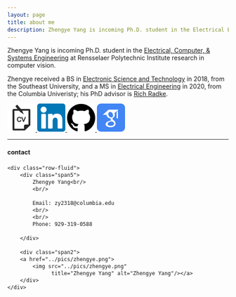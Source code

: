 ```yaml
---
layout: page
title: about me
description: Zhengye Yang is incoming Ph.D. student in the Electrical Engineering at Rensselaer Polytechnic Institute; research in computer vision
---
```

Zhengye Yang is incoming Ph.D. student in the [Electrical, Computer, & Systems Engineering](https://www.ecse.rpi.edu) at Rensselaer Polytechnic Institute
research in computer vision.

Zhengye received a BS in [Electronic Science and Technology](https://electronic.seu.edu.cn/dz_en/)
in 2018, from the
Southeast University, and a
MS in [Electrical Engineering](https://www.ee.columbia.edu) in 2020, from the
Columbia Univeristy; his PhD advisor is
[Rich Radke](https://www.ecse.rpi.edu/~rjradke/index.htm).


<a href="{{ BASE_PATH }}/zhengye_cv_2_1.pdf">
<img border="0" alt="CV" src="high_res_icon/cv-icon.png" width="64" height="64">
</a>
<a href="https://www.linkedin.com/in/zhengye-yang/">
<img border="0" alt="LinkedIn" src="high_res_icon/linkedin-icon.png" width="64" height="64">
</a>
<a href="https://github.com/zylearncoding">
<img border="0" alt="Github" src="high_res_icon/github-icon.png" width="64" height="64">
</a>
<a href="https://scholar.google.com/citations?user=PGbaGDsAAAAJ&hl=en">
<img border="0" alt="GoogleScholar" src="high_res_icon/googlescholar-icon.png" width="64" height="64">
</a>







---

<div class="container">
<h4><a name="contact"></a>contact</h4>

    <div class="row-fluid">
        <div class="span5">
            Zhengye Yang<br/>
            <br/>

            Email: zy2318@columbia.edu
            <br/>
            <br/>
            Phone: 929-319-0588
           
        </div>

        <div class="span2">
        <a href="../pics/zhengye.png">
            <img src="../pics/zhengye.png"
                  title="Zhengye Yang" alt="Zhengye Yang"/></a>
        </div>
    </div>
</div>
